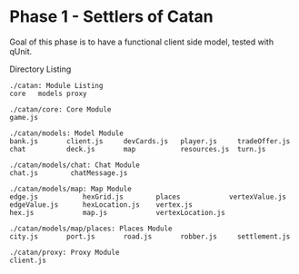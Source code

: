 Phase 1 - Settlers of Catan
===========================

Goal of this phase is to have a functional client side model, tested with qUnit.

Directory Listing
```
./catan: Module Listing
core   models proxy

./catan/core: Core Module
game.js

./catan/models: Model Module
bank.js       client.js     devCards.js   player.js     tradeOffer.js
chat          deck.js       map           resources.js  turn.js

./catan/models/chat: Chat Module
chat.js        chatMessage.js

./catan/models/map: Map Module
edge.js           hexGrid.js        places            vertexValue.js
edgeValue.js      hexLocation.js    vertex.js
hex.js            map.js            vertexLocation.js

./catan/models/map/places: Places Module
city.js       port.js       road.js       robber.js     settlement.js

./catan/proxy: Proxy Module
client.js
```
